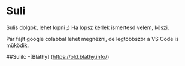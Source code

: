 # Suli
Sulis dolgok, lehet lopni ;)
Ha lopsz kérlek ismertesd velem, köszi.

Pár fájlt google colabbal lehet megnézni, de legtöbbször a VS Code is működik.

##Sulik:
  -[Bláthy] (https://old.blathy.info/)
  
